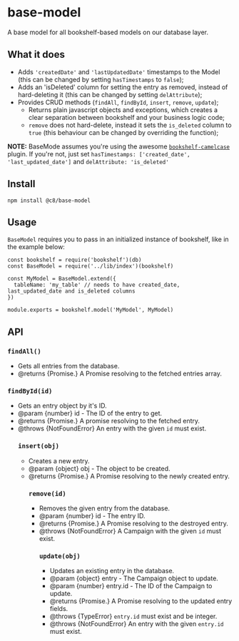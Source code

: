 # base-model
A base model for all bookshelf-based models on our database layer.

## What it does
+ Adds `'createdDate'` and `'lastUpdatedDate'` timestamps to the Model (this can be changed by setting `hasTimestamps` to `false`);
+ Adds an 'isDeleted' column for setting the entry as removed, instead of hard-deleting it (this can be changed by setting `delAttribute`);
+ Provides CRUD methods (`findAll`, `findById`, `insert`, `remove`, `update`);
  + Returns plain javascript objects and exceptions, which creates a clear separation between bookshelf and your business
  logic code;
  + `remove` does not hard-delete, instead it sets the `is_deleted` column to `true` (this behaviour can be changed by
  overriding the function);

**NOTE:** BaseMode assumes you're using the awesome [`bookshelf-camelcase`](https://www.npmjs.com/package/bookshelf-camelcase)
plugin. If you're not, just set `hasTimestamps: ['created_date', 'last_updated_date']` and `delAttribute: 'is_deleted'`

## Install
```
npm install @c8/base-model
```

## Usage
`BaseModel` requires you to pass in an initialized instance of bookshelf, like in the example below:

```
const bookshelf = require('bookshelf')(db)
const BaseModel = require('../lib/index')(bookshelf)

const MyModel = BaseModel.extend({
  tableName: 'my_table' // needs to have created_date, last_updated_date and is_deleted columns
})

module.exports = bookshelf.model('MyModel', MyModel)
```

## API
### `findAll()`
 * Gets all entries from the database.
 * @returns {Promise.<Array>} A Promise resolving to the fetched entries array.

### `findById(id)`
 * Gets an entry object by it's ID.
 * @param {number} id - The ID of the entry to get.
 * @returns {Promise.<Object>} A promise resolving to the fetched entry.
 * @throws {NotFoundError} An entry with the given `id` must exist.

### `insert(obj)`
 * Creates a new entry.
 * @param {object} obj - The object to be created.
 * @returns {Promise.<Object>} A Promise resolving to the newly created entry.

### `remove(id)`
 * Removes the given entry from the database.
 * @param {number} id - The entry ID.
 * @returns {Promise.<Object>} A Promise resolving to the destroyed entry.
 * @throws {NotFoundError} A Campaign with the given `id` must exist.

### `update(obj)`
 * Updates an existing entry in the database.
 * @param {object} entry - The Campaign object to update.
 * @param {number} entry.id - The ID of the Campaign to update.
 * @returns {Promise.<Object>} A Promise resolving to the updated entry fields.
 * @throws {TypeError} `entry.id` must exist and be integer.
 * @throws {NotFoundError} An entry with the given `entry.id` must exist.
